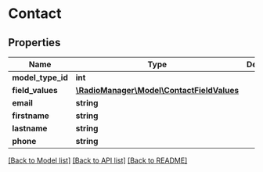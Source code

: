 # Contact

## Properties
Name | Type | Description | Notes
------------ | ------------- | ------------- | -------------
**model_type_id** | **int** |  | 
**field_values** | [**\RadioManager\Model\ContactFieldValues**](ContactFieldValues.md) |  | [optional] 
**email** | **string** |  | [optional] 
**firstname** | **string** |  | 
**lastname** | **string** |  | 
**phone** | **string** |  | [optional] 

[[Back to Model list]](../README.md#documentation-for-models) [[Back to API list]](../README.md#documentation-for-api-endpoints) [[Back to README]](../README.md)



